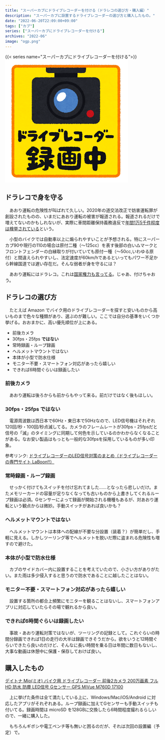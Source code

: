 ```yaml
---
title: "スーパーカブにドライブレコーダーを付ける（ドラレコの選び方・購入編）"
description: "スーパーカブに設置するドライブレコーダーの選び方と購入したもの。"
date: "2022-06-20T22:09:00+09:00"
tags: ["カブ"]
series: ["スーパーカブにドライブレコーダーを付ける"]
archives: "2022-06"
image: "ogp.png"
---
```




{{< series name="スーパーカブにドライブレコーダーを付ける">}}  
![drive_recorder_mark](3d0fca89.png)

## ドラレコで身を守る

　あおり運転の危険性が叫ばれて久しい。2020年の道交法改正で妨害運転罪が創設されたものの、いまだにあおり運転の被害が報道される。報道されるだけで増えてないのかもしれないが、実際に車間距離保持義務違反で[年間1万5千件程度は検挙されている](https://response.jp/article/2021/10/29/350853.html)という。

　小型のバイクでは自動車以上に煽られやすいことが予想される。特にスーパーカブ90や現行の110の場合は原付二種（〜125cc）を表す後部の白い△マークとフロントフェンダーの白縁取りが付いていても原付一種（〜50cc,いわゆる原付）と間違えられやすいし、法定速度が60km/hであるといってもパワー不足から幹線国道では遅い存在だ。そんな弱者が身を守るには？

　あおり運転にはドラレコ。これは[国家権力も言ってる](https://www.npa.go.jp/bureau/traffic/anzen/aori.html)。じゃあ、付けちゃおう。

## ドラレコの選び方

　たとえば Amazon でバイク用のドライブレコーダーを探すと安いものから高いものまで色々な種類があり、選ぶのが難しい。ここでは自分の基準をいくつか挙げる。おおまかに、高い優先順位が上にある。

- 前後カメラ
- 30fps・25fps **ではない**
- 常時録画・ループ録画
- ヘルメットマウントではない
- 本体が小型で防水仕様
- モニター不要・スマートフォン対応があったら嬉しい
- できれば6時間ぐらいは録画したい

### 前後カメラ

　あおり運転は後ろからも前からもやって来る。前だけではなく後もほしい。

### 30fps・25fps **ではない**

　電源周波数は西日本で60Hz・東日本で50Hzなので、LED信号機はそれぞれ120回/秒・100回/秒点滅してる。カメラのフレームレートが30fps・25fpsだと信号の「滅」のタイミングに同期して何色を示しているのかわからなくなることがある。なお安い製品はもっとも一般的な30fpsを採用しているものが多い印象。

参考リンク: [ドライブレコーダーのLED信号対策のまとめ（ドライブレコーダーの専門サイト LaBoon!!）](https://car-accessory-news.com/drive-recorder-led/)

### 常時録画・ループ録画

　せっかく付けてもスイッチを付け忘れてました……となったら悲しいだけ。またメモリーカードの容量が足りなくなっても古いものから上書きしてくれるループ録画は必須。Gセンサーによって録画が開始される機種もあるが、対あおり運転という観点からは微妙。手動スイッチがあれば良いかも？

### ヘルメットマウントではない

　ヘルメットマウントは本体への配線が不要な分設置（装着？）が簡単だし、手軽に見える。しかしツーリング等でヘルメットを脱いだ際に盗まれる危険性も増すので避けた。

### 本体が小型で防水仕様

　カブのサイドカバー内に設置することを考えていたので、小さい方がありがたい。また雨は多少侵入すると思うので防水であることに越したことはない。

### モニター不要・スマートフォン対応があったら嬉しい

　設置する箇所の都合上頻繁にモニターを観ることはないし、スマートフォンアプリに対応していたらその場で観れるから良い。

### できれば6時間ぐらいは録画したい

　事故・あおり運転対策ではないが、ツーリングの記録として。これぐらいの時間分録画できれば1日の走行の大半は録画できそうだから。欲をいうと12時間ぐらいできたら良いのだけど、そんなに長い時間を乗る日は年間に数日もないし、大事な動画は休憩中に保護・保存しておけば良い。

## 購入したもの

[デイトナ Mio(ミオ) バイク用 ドライブレコーダー 前後2カメラ 200万画素 フルHD 防水 防塵 LED信号 Gセンサー GPS MiVue M760D 17100](https://amzn.to/3HDvAy0)

　上に挙げた条件は全て満たしている上に、Windows/Mac/iOS/Android に対応したアプリがそれぞれある。ループ録画に加えてGセンサーも手動スイッチも付いてる。録画時間は microSD を128GBに交換したら6時間程度撮れるらしいので、一緒に購入した。

　もちろんギボシや電工ペンチ等も無いと困るのだが、それは次回の設置編（予定）で。
